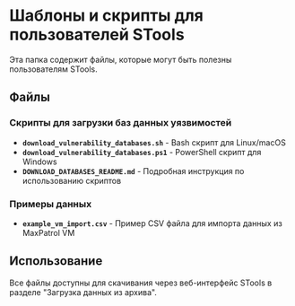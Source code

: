 # Шаблоны и скрипты для пользователей STools

Эта папка содержит файлы, которые могут быть полезны пользователям STools.

## Файлы

### Скрипты для загрузки баз данных уязвимостей

- **`download_vulnerability_databases.sh`** - Bash скрипт для Linux/macOS
- **`download_vulnerability_databases.ps1`** - PowerShell скрипт для Windows
- **`DOWNLOAD_DATABASES_README.md`** - Подробная инструкция по использованию скриптов

### Примеры данных

- **`example_vm_import.csv`** - Пример CSV файла для импорта данных из MaxPatrol VM

## Использование

Все файлы доступны для скачивания через веб-интерфейс STools в разделе "Загрузка данных из архива".
